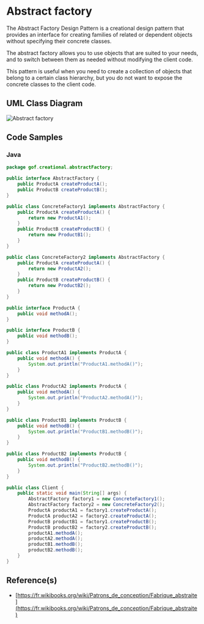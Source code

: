 # Abstract factory

The Abstract Factory Design Pattern is a creational design pattern that provides an interface for creating families of related or dependent objects without specifying their concrete classes.

The abstract factory allows you to use objects that are suited to your needs, and to switch between them as needed without modifying the client code.

This pattern is useful when you need to create a collection of objects that belong to a certain class hierarchy, but you do not want to expose the concrete classes to the client code.

## UML Class Diagram

![Abstract factory](http://www.plantuml.com/plantuml/proxy?src=https://raw.githubusercontent.com/dig2root/DesignPatternsCheatSheets/main/PlantUML/AbstractFactory.puml? "The Abstract Factory")

## Code Samples

### Java

```Java
package gof.creational.abstractFactory;

public interface AbstractFactory {
    public ProductA createProductA();
    public ProductB createProductB();
}

public class ConcreteFactory1 implements AbstractFactory {
    public ProductA createProductA() {
        return new ProductA1();
    }
    public ProductB createProductB() {
        return new ProductB1();
    }
}

public class ConcreteFactory2 implements AbstractFactory {
    public ProductA createProductA() {
        return new ProductA2();
    }
    public ProductB createProductB() {
        return new ProductB2();
    }
}

public interface ProductA {
    public void methodA();
}

public interface ProductB {
    public void methodB();
}

public class ProductA1 implements ProductA {
    public void methodA() {
        System.out.println("ProductA1.methodA()");
    }
}

public class ProductA2 implements ProductA {
    public void methodA() {
        System.out.println("ProductA2.methodA()");
    }
}

public class ProductB1 implements ProductB {
    public void methodB() {
        System.out.println("ProductB1.methodB()");
    }
}

public class ProductB2 implements ProductB {
    public void methodB() {
        System.out.println("ProductB2.methodB()");
    }
}

public class Client {
    public static void main(String[] args) {
        AbstractFactory factory1 = new ConcreteFactory1();
        AbstractFactory factory2 = new ConcreteFactory2();
        ProductA productA1 = factory1.createProductA();
        ProductA productA2 = factory2.createProductA();
        ProductB productB1 = factory1.createProductB();
        ProductB productB2 = factory2.createProductB();
        productA1.methodA();
        productA2.methodA();
        productB1.methodB();
        productB2.methodB();
    }
}
```

## Reference(s)

- [https://fr.wikibooks.org/wiki/Patrons_de_conception/Fabrique_abstraite](https://fr.wikibooks.org/wiki/Patrons_de_conception/Fabrique_abstraite)